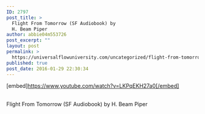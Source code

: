 ```yaml
---
ID: 2797
post_title: >
  Flight From Tomorrow (SF Audiobook) by
  H. Beam Piper
author: abbie04m553726
post_excerpt: ""
layout: post
permalink: >
  https://universalflowuniversity.com/uncategorized/flight-from-tomorrow-sf-audiobook-by-h-beam-piper/
published: true
post_date: 2016-01-29 22:30:34
---
```

[embed]https://www.youtube.com/watch?v=LKPqEKH27a0[/embed]</br></br>
<p>Flight From Tomorrow (SF Audiobook) by H. Beam Piper</p>